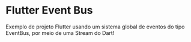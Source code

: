 # Flutter Event Bus

Exemplo de projeto Flutter usando um sistema global de eventos do tipo EventBus, por meio de uma Stream do Dart!

